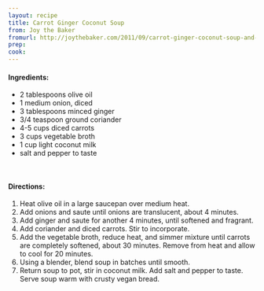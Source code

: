 ```yaml
---
layout: recipe
title: Carrot Ginger Coconut Soup
from: Joy the Baker
fromurl: http://joythebaker.com/2011/09/carrot-ginger-coconut-soup-and-kale-chips/
prep: 
cook: 
---
```


#### Ingredients:

* 2 tablespoons olive oil
* 1 medium onion, diced
* 3 tablespoons minced ginger
* 3/4 teaspoon ground coriander
* 4-5 cups diced carrots
* 3 cups vegetable broth
* 1 cup light coconut milk
* salt and pepper to taste


<br>

#### Directions:

1. Heat olive oil in a large saucepan over medium heat.  
2. Add onions and saute until onions are translucent, about 4 minutes.  
3. Add ginger and saute for another 4 minutes, until softened and fragrant.  
4. Add coriander and diced carrots.  Stir to incorporate.  
5. Add the vegetable broth, reduce heat, and simmer mixture until carrots are completely softened, about 30 minutes.  Remove from heat and allow to cool for 20 minutes.
6. Using a blender, blend soup in batches until smooth. 
7. Return soup to pot, stir in coconut milk.  Add salt and pepper to taste.  Serve soup warm with crusty vegan bread.
